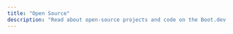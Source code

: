 ```yaml
---
title: "Open Source"
description: "Read about open-source projects and code on the Boot.dev blog"
---
```


